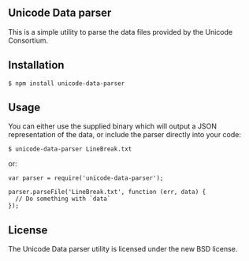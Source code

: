 ## Unicode Data parser

This is a simple utility to parse the data files provided by the Unicode Consortium.

## Installation

    $ npm install unicode-data-parser

## Usage

You can either use the supplied binary which will output a JSON representation of the data, or include the parser directly into your code:

    $ unicode-data-parser LineBreak.txt

or:

    var parser = require('unicode-data-parser');

    parser.parseFile('LineBreak.txt', function (err, data) {
      // Do something with `data`
    });

## License

The Unicode Data parser utility is licensed under the new BSD license.
